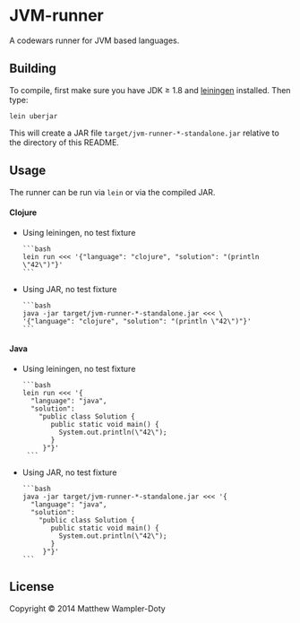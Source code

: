 # JVM-runner

A codewars runner for JVM based languages.

## Building

To compile, first make sure you have JDK ≥ 1.8 and [leiningen](1) installed.  Then type:

	lein uberjar

This will create a JAR file `target/jvm-runner-*-standalone.jar` relative to the directory of this README.

## Usage

The runner can be run via `lein` or via the compiled JAR.

#### Clojure

- Using leiningen, no test fixture

      ```bash
      lein run <<< '{"language": "clojure", "solution": "(println \"42\")"}'
      ```

- Using JAR, no test fixture

      ```bash
      java -jar target/jvm-runner-*-standalone.jar <<< \
      '{"language": "clojure", "solution": "(println \"42\")"}'
      ```

#### Java

- Using leiningen, no test fixture


      ```bash
      lein run <<< '{
        "language": "java", 
        "solution": 
          "public class Solution { 
             public static void main() {
               System.out.println(\"42\");
             }
           }"}'
       ```

- Using JAR, no test fixture

      ```bash
      java -jar target/jvm-runner-*-standalone.jar <<< '{
        "language": "java", 
        "solution": 
          "public class Solution { 
             public static void main() {
               System.out.println(\"42\");
             }
           }"}'
      ```
      

## License

Copyright © 2014 Matthew Wampler-Doty

[1]: http://leiningen.org/
